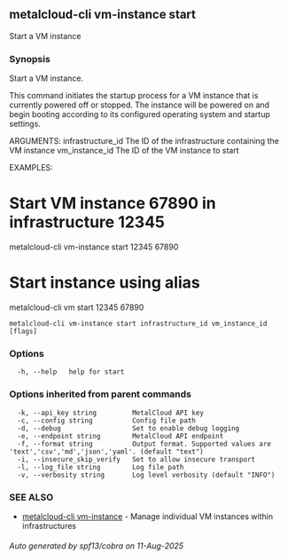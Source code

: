 ## metalcloud-cli vm-instance start

Start a VM instance

### Synopsis

Start a VM instance.

This command initiates the startup process for a VM instance that is currently
powered off or stopped. The instance will be powered on and begin booting
according to its configured operating system and startup settings.

ARGUMENTS:
  infrastructure_id  The ID of the infrastructure containing the VM instance
  vm_instance_id     The ID of the VM instance to start

EXAMPLES:
  # Start VM instance 67890 in infrastructure 12345
  metalcloud-cli vm-instance start 12345 67890
  
  # Start instance using alias
  metalcloud-cli vm start 12345 67890

```
metalcloud-cli vm-instance start infrastructure_id vm_instance_id [flags]
```

### Options

```
  -h, --help   help for start
```

### Options inherited from parent commands

```
  -k, --api_key string         MetalCloud API key
  -c, --config string          Config file path
  -d, --debug                  Set to enable debug logging
  -e, --endpoint string        MetalCloud API endpoint
  -f, --format string          Output format. Supported values are 'text','csv','md','json','yaml'. (default "text")
  -i, --insecure_skip_verify   Set to allow insecure transport
  -l, --log_file string        Log file path
  -v, --verbosity string       Log level verbosity (default "INFO")
```

### SEE ALSO

* [metalcloud-cli vm-instance](metalcloud-cli_vm-instance.md)	 - Manage individual VM instances within infrastructures

###### Auto generated by spf13/cobra on 11-Aug-2025
